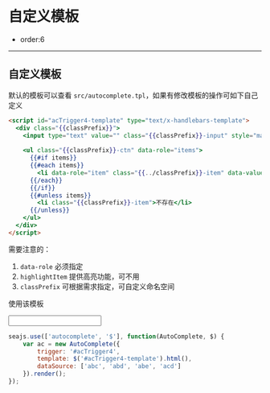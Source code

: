# 自定义模板

- order:6

----

<script>
seajs.use('../src/autocomplete.css');
</script>

## 自定义模板

默认的模板可以查看 `src/autocomplete.tpl`，如果有修改模板的操作可如下自己定义

````html
<script id="acTrigger4-template" type="text/x-handlebars-template">
  <div class="{{classPrefix}}">
    <input type="text" value="" class="{{classPrefix}}-input" style="margin:5px;">
    
    <ul class="{{classPrefix}}-ctn" data-role="items">
      {{#if items}}
      {{#each items}}
        <li data-role="item" class="{{../classPrefix}}-item" data-value="{{matchKey}}">{{matchKey}}</li>
      {{/each}}
      {{/if}}
      {{#unless items}}
        <li class="{{classPrefix}}-item">不存在</li>
      {{/unless}}
    </ul>
  </div>
</script>
````

需要注意的：

1. `data-role` 必须指定
2. `highlightItem` 提供高亮功能，可不用
3. `classPrefix` 可根据需求指定，可自定义命名空间

使用该模板

<input id="acTrigger4" type="text" value="" />

````javascript
seajs.use(['autocomplete', '$'], function(AutoComplete, $) {
    var ac = new AutoComplete({
        trigger: '#acTrigger4',
        template: $('#acTrigger4-template').html(),
        dataSource: ['abc', 'abd', 'abe', 'acd']
    }).render();
});
````